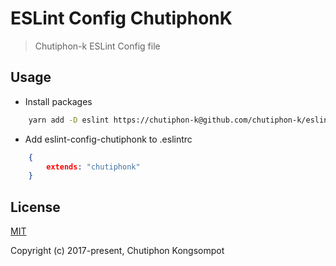 # ESLint Config ChutiphonK
> Chutiphon-k ESLint Config file

## Usage
- Install packages
```sh
	yarn add -D eslint https://chutiphon-k@github.com/chutiphon-k/eslint-config-chutiphonk.git
```

- Add eslint-config-chutiphonk to .eslintrc
```json
	{
		extends: "chutiphonk"
	}
```

## License

[MIT](http://opensource.org/licenses/MIT)

Copyright (c) 2017-present, Chutiphon Kongsompot